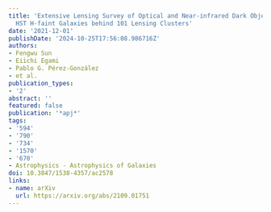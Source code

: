 ```yaml
---
title: 'Extensive Lensing Survey of Optical and Near-infrared Dark Objects (El Sonido):
  HST H-faint Galaxies behind 101 Lensing Clusters'
date: '2021-12-01'
publishDate: '2024-10-25T17:56:08.986716Z'
authors:
- Fengwu Sun
- Eiichi Egami
- Pablo G. Pérez-González
- et al.
publication_types:
- '2'
abstract: ''
featured: false
publication: '*apj*'
tags:
- '594'
- '790'
- '734'
- '1570'
- '670'
- Astrophysics - Astrophysics of Galaxies
doi: 10.3847/1538-4357/ac2578
links:
- name: arXiv
  url: https://arxiv.org/abs/2109.01751
---
```

